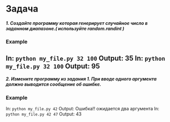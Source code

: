 # Задача
##### 1. Создайте программу которая генерирует случайное число в заданном диапазоне.( используйте random.randint )

### Example
 In: `python my_file.py 32 100`
Output: 35
In: `python my_file.py 32 100`
Output: 95
---
##### 2. Измените программу из задания 1. При вводе одного аргумента должно выводится сообщение об ошибке. 
### Example
In: `python my_file.py 42` 
Output: Ошибка!! ожидается два аргумента
In: `python my_file.py 42 47` 
Output: 43
